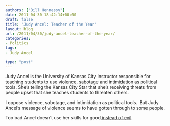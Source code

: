 ```yaml
---
authors: ["Bill Hennessy"]
date: 2011-04-30 18:42:14+00:00
draft: false
title: 'Judy Ancel: Teacher of the Year'
layout: blog
url: /2011/04/30/judy-ancel-teacher-of-the-year/
categories:
- Politics
tags:
- Judy Ancel

type: "post"
---
```


Judy Ancel is the University of Kansas City instructor responsible for teaching students to use violence, sabotage and intimidation as political tools. She’s telling the Kansas City Star that she’s receiving threats from people upset that she teaches students to threaten others.

I oppose violence, sabotage, and intimidation as political tools.  But Judy Ancel’s message of violence seems to have gotten through to some people.

Too bad Ancel doesn’t use her skills for good[ instead of evil](https://www.missourieducationwatchdog.com/2011/04/is-sacrificing-cats-to-achieve-labor.html).
